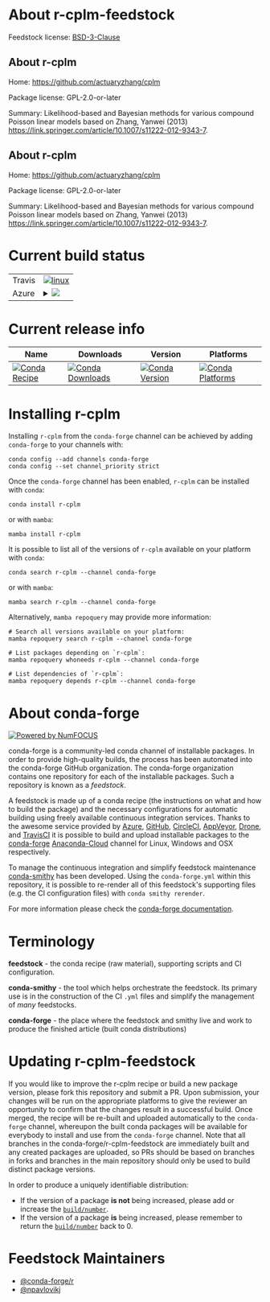 About r-cplm-feedstock
======================

Feedstock license: [BSD-3-Clause](https://github.com/conda-forge/r-cplm-feedstock/blob/main/LICENSE.txt)


About r-cplm
------------

Home: https://github.com/actuaryzhang/cplm

Package license: GPL-2.0-or-later

Summary: Likelihood-based and Bayesian methods for various compound Poisson linear models based on Zhang, Yanwei (2013) <https://link.springer.com/article/10.1007/s11222-012-9343-7>.

About r-cplm
------------

Home: https://github.com/actuaryzhang/cplm

Package license: GPL-2.0-or-later

Summary: Likelihood-based and Bayesian methods for various compound Poisson linear models based on Zhang, Yanwei (2013) <https://link.springer.com/article/10.1007/s11222-012-9343-7>.

Current build status
====================


<table><tr>
    <td>Travis</td>
    <td>
      <a href="https://app.travis-ci.com/conda-forge/r-cplm-feedstock">
        <img alt="linux" src="https://img.shields.io/travis/com/conda-forge/r-cplm-feedstock/main.svg?label=Linux">
      </a>
    </td>
  </tr>
    
  <tr>
    <td>Azure</td>
    <td>
      <details>
        <summary>
          <a href="https://dev.azure.com/conda-forge/feedstock-builds/_build/latest?definitionId=6765&branchName=main">
            <img src="https://dev.azure.com/conda-forge/feedstock-builds/_apis/build/status/r-cplm-feedstock?branchName=main">
          </a>
        </summary>
        <table>
          <thead><tr><th>Variant</th><th>Status</th></tr></thead>
          <tbody><tr>
              <td>linux_64_r_base4.2</td>
              <td>
                <a href="https://dev.azure.com/conda-forge/feedstock-builds/_build/latest?definitionId=6765&branchName=main">
                  <img src="https://dev.azure.com/conda-forge/feedstock-builds/_apis/build/status/r-cplm-feedstock?branchName=main&jobName=linux&configuration=linux%20linux_64_r_base4.2" alt="variant">
                </a>
              </td>
            </tr><tr>
              <td>linux_64_r_base4.3</td>
              <td>
                <a href="https://dev.azure.com/conda-forge/feedstock-builds/_build/latest?definitionId=6765&branchName=main">
                  <img src="https://dev.azure.com/conda-forge/feedstock-builds/_apis/build/status/r-cplm-feedstock?branchName=main&jobName=linux&configuration=linux%20linux_64_r_base4.3" alt="variant">
                </a>
              </td>
            </tr><tr>
              <td>linux_aarch64_r_base4.2</td>
              <td>
                <a href="https://dev.azure.com/conda-forge/feedstock-builds/_build/latest?definitionId=6765&branchName=main">
                  <img src="https://dev.azure.com/conda-forge/feedstock-builds/_apis/build/status/r-cplm-feedstock?branchName=main&jobName=linux&configuration=linux%20linux_aarch64_r_base4.2" alt="variant">
                </a>
              </td>
            </tr><tr>
              <td>linux_aarch64_r_base4.3</td>
              <td>
                <a href="https://dev.azure.com/conda-forge/feedstock-builds/_build/latest?definitionId=6765&branchName=main">
                  <img src="https://dev.azure.com/conda-forge/feedstock-builds/_apis/build/status/r-cplm-feedstock?branchName=main&jobName=linux&configuration=linux%20linux_aarch64_r_base4.3" alt="variant">
                </a>
              </td>
            </tr><tr>
              <td>linux_ppc64le_r_base4.2</td>
              <td>
                <a href="https://dev.azure.com/conda-forge/feedstock-builds/_build/latest?definitionId=6765&branchName=main">
                  <img src="https://dev.azure.com/conda-forge/feedstock-builds/_apis/build/status/r-cplm-feedstock?branchName=main&jobName=linux&configuration=linux%20linux_ppc64le_r_base4.2" alt="variant">
                </a>
              </td>
            </tr><tr>
              <td>linux_ppc64le_r_base4.3</td>
              <td>
                <a href="https://dev.azure.com/conda-forge/feedstock-builds/_build/latest?definitionId=6765&branchName=main">
                  <img src="https://dev.azure.com/conda-forge/feedstock-builds/_apis/build/status/r-cplm-feedstock?branchName=main&jobName=linux&configuration=linux%20linux_ppc64le_r_base4.3" alt="variant">
                </a>
              </td>
            </tr><tr>
              <td>osx_64_r_base4.2</td>
              <td>
                <a href="https://dev.azure.com/conda-forge/feedstock-builds/_build/latest?definitionId=6765&branchName=main">
                  <img src="https://dev.azure.com/conda-forge/feedstock-builds/_apis/build/status/r-cplm-feedstock?branchName=main&jobName=osx&configuration=osx%20osx_64_r_base4.2" alt="variant">
                </a>
              </td>
            </tr><tr>
              <td>osx_64_r_base4.3</td>
              <td>
                <a href="https://dev.azure.com/conda-forge/feedstock-builds/_build/latest?definitionId=6765&branchName=main">
                  <img src="https://dev.azure.com/conda-forge/feedstock-builds/_apis/build/status/r-cplm-feedstock?branchName=main&jobName=osx&configuration=osx%20osx_64_r_base4.3" alt="variant">
                </a>
              </td>
            </tr><tr>
              <td>win_64</td>
              <td>
                <a href="https://dev.azure.com/conda-forge/feedstock-builds/_build/latest?definitionId=6765&branchName=main">
                  <img src="https://dev.azure.com/conda-forge/feedstock-builds/_apis/build/status/r-cplm-feedstock?branchName=main&jobName=win&configuration=win%20win_64_" alt="variant">
                </a>
              </td>
            </tr>
          </tbody>
        </table>
      </details>
    </td>
  </tr>
</table>

Current release info
====================

| Name | Downloads | Version | Platforms |
| --- | --- | --- | --- |
| [![Conda Recipe](https://img.shields.io/badge/recipe-r--cplm-green.svg)](https://anaconda.org/conda-forge/r-cplm) | [![Conda Downloads](https://img.shields.io/conda/dn/conda-forge/r-cplm.svg)](https://anaconda.org/conda-forge/r-cplm) | [![Conda Version](https://img.shields.io/conda/vn/conda-forge/r-cplm.svg)](https://anaconda.org/conda-forge/r-cplm) | [![Conda Platforms](https://img.shields.io/conda/pn/conda-forge/r-cplm.svg)](https://anaconda.org/conda-forge/r-cplm) |

Installing r-cplm
=================

Installing `r-cplm` from the `conda-forge` channel can be achieved by adding `conda-forge` to your channels with:

```
conda config --add channels conda-forge
conda config --set channel_priority strict
```

Once the `conda-forge` channel has been enabled, `r-cplm` can be installed with `conda`:

```
conda install r-cplm
```

or with `mamba`:

```
mamba install r-cplm
```

It is possible to list all of the versions of `r-cplm` available on your platform with `conda`:

```
conda search r-cplm --channel conda-forge
```

or with `mamba`:

```
mamba search r-cplm --channel conda-forge
```

Alternatively, `mamba repoquery` may provide more information:

```
# Search all versions available on your platform:
mamba repoquery search r-cplm --channel conda-forge

# List packages depending on `r-cplm`:
mamba repoquery whoneeds r-cplm --channel conda-forge

# List dependencies of `r-cplm`:
mamba repoquery depends r-cplm --channel conda-forge
```


About conda-forge
=================

[![Powered by
NumFOCUS](https://img.shields.io/badge/powered%20by-NumFOCUS-orange.svg?style=flat&colorA=E1523D&colorB=007D8A)](https://numfocus.org)

conda-forge is a community-led conda channel of installable packages.
In order to provide high-quality builds, the process has been automated into the
conda-forge GitHub organization. The conda-forge organization contains one repository
for each of the installable packages. Such a repository is known as a *feedstock*.

A feedstock is made up of a conda recipe (the instructions on what and how to build
the package) and the necessary configurations for automatic building using freely
available continuous integration services. Thanks to the awesome service provided by
[Azure](https://azure.microsoft.com/en-us/services/devops/), [GitHub](https://github.com/),
[CircleCI](https://circleci.com/), [AppVeyor](https://www.appveyor.com/),
[Drone](https://cloud.drone.io/welcome), and [TravisCI](https://travis-ci.com/)
it is possible to build and upload installable packages to the
[conda-forge](https://anaconda.org/conda-forge) [Anaconda-Cloud](https://anaconda.org/)
channel for Linux, Windows and OSX respectively.

To manage the continuous integration and simplify feedstock maintenance
[conda-smithy](https://github.com/conda-forge/conda-smithy) has been developed.
Using the ``conda-forge.yml`` within this repository, it is possible to re-render all of
this feedstock's supporting files (e.g. the CI configuration files) with ``conda smithy rerender``.

For more information please check the [conda-forge documentation](https://conda-forge.org/docs/).

Terminology
===========

**feedstock** - the conda recipe (raw material), supporting scripts and CI configuration.

**conda-smithy** - the tool which helps orchestrate the feedstock.
                   Its primary use is in the construction of the CI ``.yml`` files
                   and simplify the management of *many* feedstocks.

**conda-forge** - the place where the feedstock and smithy live and work to
                  produce the finished article (built conda distributions)


Updating r-cplm-feedstock
=========================

If you would like to improve the r-cplm recipe or build a new
package version, please fork this repository and submit a PR. Upon submission,
your changes will be run on the appropriate platforms to give the reviewer an
opportunity to confirm that the changes result in a successful build. Once
merged, the recipe will be re-built and uploaded automatically to the
`conda-forge` channel, whereupon the built conda packages will be available for
everybody to install and use from the `conda-forge` channel.
Note that all branches in the conda-forge/r-cplm-feedstock are
immediately built and any created packages are uploaded, so PRs should be based
on branches in forks and branches in the main repository should only be used to
build distinct package versions.

In order to produce a uniquely identifiable distribution:
 * If the version of a package **is not** being increased, please add or increase
   the [``build/number``](https://docs.conda.io/projects/conda-build/en/latest/resources/define-metadata.html#build-number-and-string).
 * If the version of a package **is** being increased, please remember to return
   the [``build/number``](https://docs.conda.io/projects/conda-build/en/latest/resources/define-metadata.html#build-number-and-string)
   back to 0.

Feedstock Maintainers
=====================

* [@conda-forge/r](https://github.com/conda-forge/r/)
* [@npavlovikj](https://github.com/npavlovikj/)

